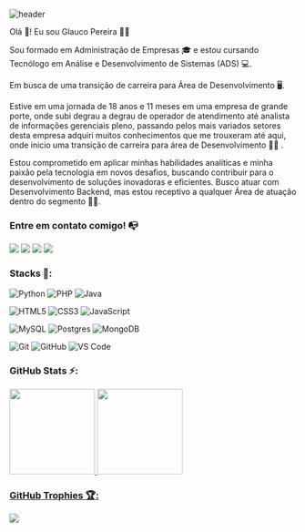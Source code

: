 ![header](https://capsule-render.vercel.app/api?type=soft&height=100&color=212121&text=Glauco%20Pereira&reversal=false&textBg=false&fontColor=fff&fontAlign=50&stroke=e4e4e4&strokeWidth=0&rotate=0&descAlign=0&descAlignY=0&fontAlignY=55)

Olá :wave:! Eu sou Glauco Pereira :person_bald:

Sou formado em Administração de Empresas 🎓 e estou cursando Tecnólogo em Análise e Desenvolvimento de Sistemas (ADS) 💻.

Em busca de uma transição de carreira para Área de Desenvolvimento :desktop_computer:.

Estive em uma jornada de 18 anos e 11 meses em uma empresa de grande porte, onde subi degrau a degrau de operador de atendimento até analista de informações gerenciais pleno, passando pelos mais variados setores desta empresa adquiri muitos conhecimentos que me trouxeram até aqui, onde inicio uma transição de carreira para área de Desenvolvimento :woman_technologist:	.

Estou comprometido em aplicar minhas habilidades analíticas e minha paixão pela tecnologia em novos desafios, buscando contribuir para o desenvolvimento de soluções inovadoras e eficientes. Busco atuar com Desenvolvimento Backend, mas estou receptivo a qualquer Área de atuação dentro do segmento :fist_right::fist_left:.


### Entre em contato comigo! 📭
<div>
  <a href="https://glaucopereira.com" target="_blank"><img src="https://img.shields.io/badge/Portfólio-e4e4e4?style=for-the-badge&logo=educative&logoColor=262626" target="_blank"></a>
  <a href="mailto:eu@glaucopereira.com?subject=Podemos conversar?&body=Olá Glauco," target="_blank"><img src="https://img.shields.io/badge/Mail-00A1F1?style=for-the-badge&logo=mailgun&logoColor=white" target="_blank"></a>
  <a href="https://www.linkedin.com/in/glaucopereira/" target="_blank"><img src="https://img.shields.io/badge/-LinkedIn-%230077B5?style=for-the-badge&logo=linkedin&logoColor=white" target="_blank"></a>
  <a href="https://www.twitch.tv/gpereirajpa" target="_blank"><img src="https://img.shields.io/badge/Twitch-9146FF?style=for-the-badge&logo=twitch&logoColor=white" target="_blank"></a>
</div>

### Stacks 🔧:

![Python](https://img.shields.io/badge/python-%233776AB.svg?style=for-the-badge&logo=python&logoColor=white)
![PHP](https://img.shields.io/badge/php-%23777BB4.svg?style=for-the-badge&logo=php&logoColor=white)
![Java](https://img.shields.io/badge/java-%23ED8B00.svg?style=for-the-badge&logo=openjdk&logoColor=white)

![HTML5](https://img.shields.io/badge/html5-%23E34F26.svg?style=for-the-badge&logo=html5&logoColor=white)
![CSS3](https://img.shields.io/badge/css3-%231572B6.svg?style=for-the-badge&logo=css3&logoColor=white)
![JavaScript](https://img.shields.io/badge/javascript-%23323330.svg?style=for-the-badge&logo=javascript&logoColor=%23F7DF1E)

![MySQL](https://img.shields.io/badge/mysql-%2300f.svg?style=for-the-badge&logo=mysql&logoColor=white)
![Postgres](https://img.shields.io/badge/postgres-%23316192.svg?style=for-the-badge&logo=postgresql&logoColor=white)
![MongoDB](https://img.shields.io/badge/mongodb-%2347A248.svg?style=for-the-badge&logo=mongodb&logoColor=white)

![Git](https://img.shields.io/badge/git-%23F05033.svg?style=for-the-badge&logo=git&logoColor=white)
![GitHub](https://img.shields.io/badge/github-%23121011.svg?style=for-the-badge&logo=github&logoColor=white)
![VS Code](https://img.shields.io/badge/VS%20Code-0078d7.svg?style=for-the-badge&logo=visual-studio-code&logoColor=white)


### GitHub Stats ⚡:

<div>
  <a href="https://github.com/gpereira86">
  <img height="150em" src="https://github-readme-stats.vercel.app/api/top-langs/?username=gpereira86&layout=compact&langs_count=7&theme=dracula"/>
  <img height="150em" src="https://github-readme-stats.vercel.app/api?username=gpereira86&show_icons=true&theme=dracula"/>
    
</div>

### GitHub Trophies :trophy::

![](https://github-profile-trophy.vercel.app/?username=gpereira86&theme=monokai&no-frame=true&no-bg=false&margin-w=4)
